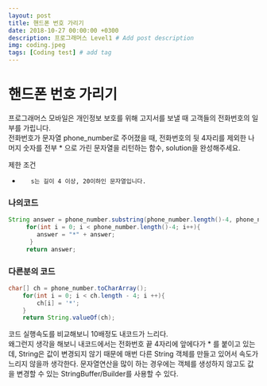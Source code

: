```yaml
---
layout: post
title: 핸드폰 번호 가리기
date: 2018-10-27 00:00:00 +0300
description: 프로그래머스 Level1 # Add post description
img: coding.jpeg
tags: [Coding test] # add tag
---
```


# 핸드폰 번호 가리기
  프로그래머스 모바일은 개인정보 보호를 위해 고지서를 보낼 때 고객들의 전화번호의 일부를 가립니다.  
  전화번호가 문자열 phone_number로 주어졌을 때, 전화번호의 뒷 4자리를 제외한 나머지 숫자를 전부 * 으로 가린
   문자열을 리턴하는 함수, solution을 완성해주세요.

   제한 조건
   - 		s는 길이 4 이상, 20이하인 문자열입니다.

### 나의코드
~~~java
String answer = phone_number.substring(phone_number.length()-4, phone_number.length());
     for(int i = 0; i < phone_number.length()-4; i++){  
        answer = "*" + answer;  
      }
     return answer;
~~~
### 다른분의 코드
~~~java
char[] ch = phone_number.toCharArray();
    for(int i = 0; i < ch.length - 4; i ++){
        ch[i] = '*';
    }
    return String.valueOf(ch);
~~~
코드 실행속도를 비교해보니 10배정도 내코드가 느리다.  
왜그런지 생각을 해보니 내코드에서는 전화번호 끝 4자리에 앞에다가 * 를 붙이고 있는데, String은 값이 변경되지 않기 때문에 매번 다른 String 객체를 만들고 있어서 속도가 느리지 않을까 생각한다. 문자열연산을 많이 하는 경우에는 객체를 생성하지 않고도 값을 변경할 수 있는 StringBuffer/Builder를 사용할 수 있다.
